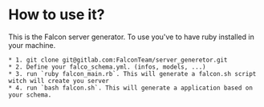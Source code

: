 # How to use it?

This is the Falcon server generator. To use you've to have ruby installed in your machine.
```
* 1. git clone git@gitlab.com:FalconTeam/server_generetor.git
* 2. Define your falco_schema.yml. (infos, models, ...)
* 3. run `ruby falcon_main.rb`. This will generate a falcon.sh script witch will create you server
* 4. run `bash falcon.sh`. This will generate a application based on your schema.

```
